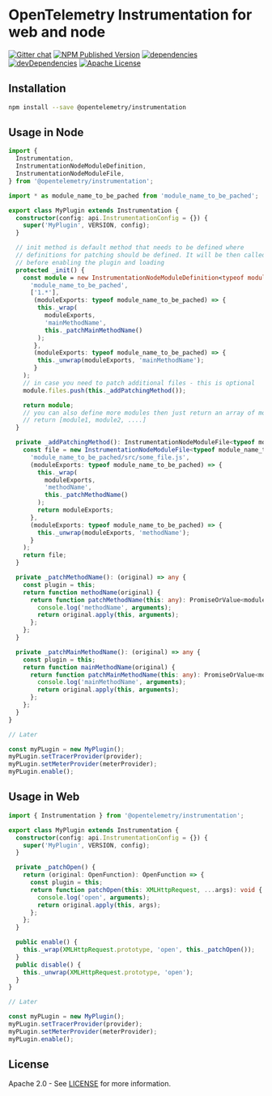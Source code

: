 # OpenTelemetry Instrumentation for web and node

[![Gitter chat][gitter-image]][gitter-url]
[![NPM Published Version][npm-img]][npm-url]
[![dependencies][dependencies-image]][dependencies-url]
[![devDependencies][devDependencies-image]][devDependencies-url]
[![Apache License][license-image]][license-image]

## Installation

```bash
npm install --save @opentelemetry/instrumentation
```

## Usage in Node

```typescript
import {
  Instrumentation,
  InstrumentationNodeModuleDefinition,
  InstrumentationNodeModuleFile,
} from '@opentelemetry/instrumentation';

import * as module_name_to_be_pached from 'module_name_to_be_pached';

export class MyPlugin extends Instrumentation {
  constructor(config: api.InstrumentationConfig = {}) {
    super('MyPlugin', VERSION, config);
  }

  // init method is default method that needs to be defined where
  // definitions for patching should be defined. It will be then called
  // before enabling the plugin and loading
  protected _init() {
    const module = new InstrumentationNodeModuleDefinition<typeof module_name_to_be_pached>(
      'module_name_to_be_pached',
      ['1.*'],
       (moduleExports: typeof module_name_to_be_pached) => {
        this._wrap(
          moduleExports,
          'mainMethodName',
          this._patchMainMethodName()
        );
       },
       (moduleExports: typeof module_name_to_be_pached) => {
        this._unwrap(moduleExports, 'mainMethodName');
       }
    );
    // in case you need to patch additional files - this is optional
    module.files.push(this._addPatchingMethod());

    return module;
    // you can also define more modules then just return an array of modules
    // return [module1, module2, ....]
  }

  private _addPatchingMethod(): InstrumentationNodeModuleFile<typeof module_name_to_be_pached> {
    const file = new InstrumentationNodeModuleFile<typeof module_name_to_be_pached>(
      'module_name_to_be_pached/src/some_file.js',
      (moduleExports: typeof module_name_to_be_pached) => {
        this._wrap(
          moduleExports,
          'methodName',
          this._patchMethodName()
        );
        return moduleExports;
      },
      (moduleExports: typeof module_name_to_be_pached) => {
        this._unwrap(moduleExports, 'methodName');
      }
    );
    return file;
  }

  private _patchMethodName(): (original) => any {
    const plugin = this;
    return function methodName(original) {
      return function patchMethodName(this: any): PromiseOrValue<module_name_to_be_pached.methodName> {
        console.log('methodName', arguments);
        return original.apply(this, arguments);
      };
    };
  }

  private _patchMainMethodName(): (original) => any {
    const plugin = this;
    return function mainMethodName(original) {
      return function patchMainMethodName(this: any): PromiseOrValue<module_name_to_be_pached.mainMethodName> {
        console.log('mainMethodName', arguments);
        return original.apply(this, arguments);
      };
    };
  }
}

// Later

const myPLugin = new MyPlugin();
myPLugin.setTracerProvider(provider);
myPLugin.setMeterProvider(meterProvider);
myPLugin.enable();
```

## Usage in Web

```typescript
import { Instrumentation } from '@opentelemetry/instrumentation';

export class MyPlugin extends Instrumentation {
  constructor(config: api.InstrumentationConfig = {}) {
    super('MyPlugin', VERSION, config);
  }

  private _patchOpen() {
    return (original: OpenFunction): OpenFunction => {
      const plugin = this;
      return function patchOpen(this: XMLHttpRequest, ...args): void {
        console.log('open', arguments);
        return original.apply(this, args);
      };
    };
  }

  public enable() {
    this._wrap(XMLHttpRequest.prototype, 'open', this._patchOpen());
  }
  public disable() {
    this._unwrap(XMLHttpRequest.prototype, 'open');
  }
}

// Later

const myPLugin = new MyPlugin();
myPLugin.setTracerProvider(provider);
myPLugin.setMeterProvider(meterProvider);
myPLugin.enable();
```

## License

Apache 2.0 - See [LICENSE][license-url] for more information.

[gitter-image]: https://badges.gitter.im/open-telemetry/opentelemetry-js.svg
[gitter-url]: https://gitter.im/open-telemetry/opentelemetry-node?utm_source=badge&utm_medium=badge&utm_campaign=pr-badge&utm_content=badge
[license-url]: https://github.com/open-telemetry/opentelemetry-js/blob/master/LICENSE
[license-image]: https://img.shields.io/badge/license-Apache_2.0-green.svg?style=flat
[dependencies-image]: https://david-dm.org/open-telemetry/opentelemetry-js/status.svg?path=packages/opentelemetry-instrumentation
[dependencies-url]: https://david-dm.org/open-telemetry/opentelemetry-js?path=packages%2Fopentelemetry-instrumentation
[devDependencies-image]: https://david-dm.org/open-telemetry/opentelemetry-js/dev-status.svg?path=packages/opentelemetry-instrumentation
[devDependencies-url]: https://david-dm.org/open-telemetry/opentelemetry-js?path=packages%2Fopentelemetry-instrumentation&type=dev
[npm-url]: https://www.npmjs.com/package/@opentelemetry/instrumentation
[npm-img]: https://badge.fury.io/js/%40opentelemetry%2Finstrumentation.svg
